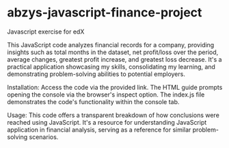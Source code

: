 # abzys-javascript-finance-project
Javascript exercise for edX

This JavaScript code analyzes financial records for a company, providing insights such as total months in the dataset, net profit/loss over the period, average changes, greatest profit increase, and greatest loss decrease. It's a practical application showcasing my skills, consolidating my learning, and demonstrating problem-solving abilities to potential employers.

Installation:
Access the code via the provided link. The HTML guide prompts opening the console via the browser's inspect option. The index.js file demonstrates the code's functionality within the console tab.

Usage:
This code offers a transparent breakdown of how conclusions were reached using JavaScript. It's a resource for understanding JavaScript application in financial analysis, serving as a reference for similar problem-solving scenarios.





